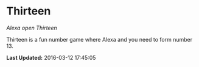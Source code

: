 # Thirteen
*Alexa open Thirteen*

Thirteen is a fun number game where Alexa and you need to form number 13.

**Last Updated:** 2016-03-12 17:45:05